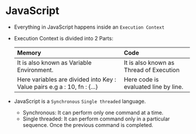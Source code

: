 # JavaScript

- Everything in JavaScript happens inside an `Execution Context`
- Execution Context is divided into 2 Parts:

    |Memory|Code|
    |:---|:---|
    |It is also known as Variable Environment.|It is also known as Thread of Execution|
    |Here variables are divided into Key : Value pairs e.g a : 10, fn : {...}| Here code is evaluated line by line.|

- JavaScript is a `Synchronous` `Single threaded` language.
  - Synchronous: It can perform only one command at a time.
  - Single threaded: It can perform command only in a particular sequence. Once the previous command is completed.
